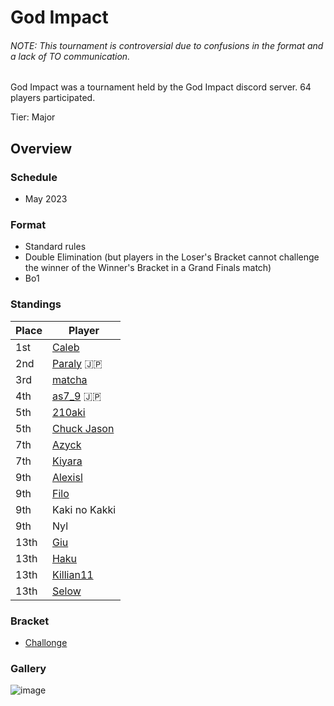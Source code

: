 # God Impact

###### NOTE: This tournament is controversial due to confusions in the format and a lack of TO communication.

God Impact was a tournament held by the God Impact discord server.
64 players participated.

Tier: Major

## Overview

### Schedule
- May 2023

### Format
- Standard rules
- Double Elimination (but players in the Loser's Bracket cannot challenge the winner of the Winner's Bracket in a Grand Finals match)
- Bo1

### Standings

|Place|Player|
|-|-|
|1st|[Caleb](../../players/bulgarian/caleb.md)|
|2nd|[Paraly](../../players/japanese/paraly.md) :jp:|
|3rd|[matcha](../../players/chinese/matcha.md)|
|4th|[as7_9](../../players/japanese/as7_9.md) :jp:|
|5th|[210aki](../../players/french/210aki.md)|
|5th|[Chuck Jason](../../players/chinese/chuckjason.md)|
|7th|[Azyck](../../players/french/azyck.md)|
|7th|[Kiyara](../../players/chinese/kiyara.md)|
|9th|[Alexisl](../../players/french/alexisl.md)|
|9th|[Filo](../../players/italian/filo.md)|
|9th|Kaki no Kakki|
|9th|Nyl|
|13th|[Giu](../../players/italian/giu.md)|
|13th|[Haku](../../players/german/haku.md)|
|13th|[Killian11](../../players/french/killian11.md)|
|13th|[Selow](../../players/french/$elow.md)|

### Bracket
- [Challonge](https://challonge.com/godimpactstrikers1)

### Gallery

![image](https://github.com/inabikarilibrary/inalib/assets/110833255/03739335-4509-4b06-bbdf-41a97f7c8a05)


